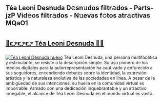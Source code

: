 ## Téa Leoni Desnuda D𝚎sn𝚞dos filtr𝚊dos - Parts-jzP Vid𝚎os filtr𝚊dos - N𝚞evas f𝚘tos atr𝚊ctivas MQaO1

# <h2><a href="http://mbczd6.tromn.icu/?c=T%c3%a9a+Leoni+Desnuda">🔗👉👉👉 Téa Leoni Desnuda 🔗🔗</a></h2>

[![Téa Leoni Desnuda nuevo](https://i.imgur.com/pEAQMta.gif)](http://mbczd6.tromn.icu/?c=T%c3%a9a+Leoni+Desnuda)
Téa Leoni Desnuda, una persona multifacética y estimulante, se resiste a la descripción simple. Su uso pionero de los medios digitales para la autorrepresentación ha cautivado y enfurecido a sus seguidores, encendiendo debates sobre la identidad, la expresión artística y la naturaleza evolutiva de las sociedades en línea. A pesar de la ambigüedad de sus intenciones, su huella en la comunidad virtual es imborrable. Armado con una dedicación inquebrantable y un atractivo innegable, el alcance de Téa Leoni Desnuda en el mundo virtual es vasto.
